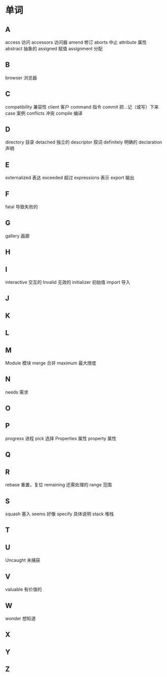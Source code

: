 # 单词

## A

access 访问
accessors 访问器
amend 修订
aborts 中止
attribute 属性
abstract 抽象的
assigned 赋值
assignment 分配

## B

browser 浏览器

## C

compatibility 兼容性
client 客户
command 指令
commit 把…记（或写）下来
case 案例
conflicts 冲突
compile 编译

## D

directory 目录
detached 独立的
descriptor 叙词
definitely 明确的
declaration  声明

## E

externalized 表达
exceeded 超过
expressions 表示
export 输出

## F

fatal 导致失败的

## G

gallery 画廊

## H

## I

interactive 交互的
Invalid 无效的
initializer 初始值
import 导入

## J

## K

## L

## M

Module 模块
merge 合并
maximum 最大限度

## N

needs 需求

## O

## P

progress 进程
pick 选择
Properties 属性
property 属性

## Q

## R

rebase 重置，复位
remaining 还需处理的
range 范围

## S

squash 塞入
seems 好像
specify 具体说明
stack 堆栈

## T

## U

Uncaught 未捕获

## V

valuable 有价值的

## W

wonder 想知道

## X

## Y

## Z

